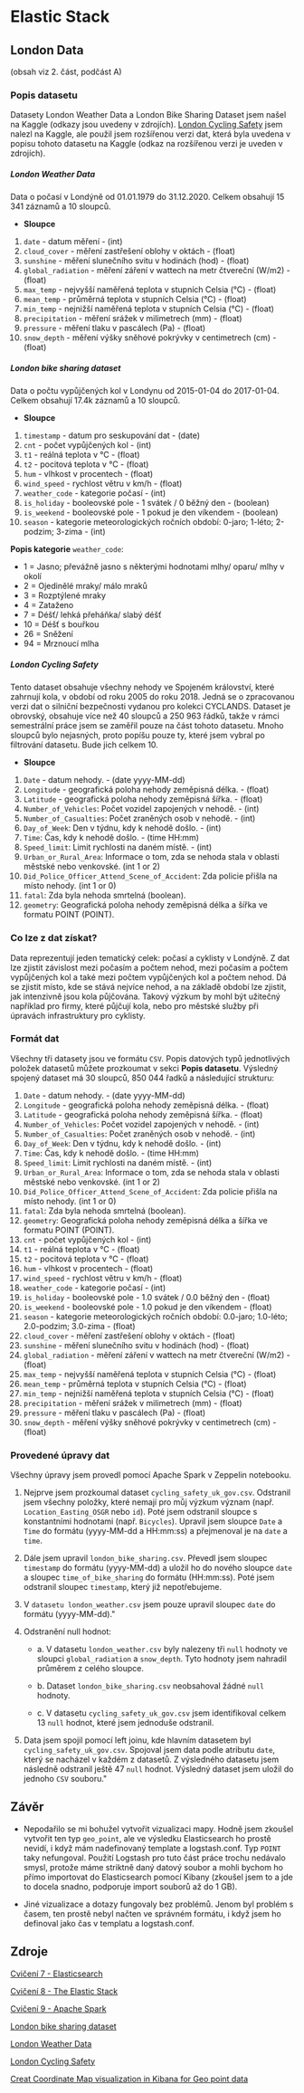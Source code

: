 # Elastic Stack

## London Data

(obsah viz 2. část, podčást A)

### Popis datasetu
Datasety London Weather Data a London Bike Sharing Dataset jsem našel na Kaggle (odkazy jsou uvedeny v zdrojích). [London Cycling Safety](https://www.kaggle.com/datasets/dtuthill/london-cycling-safety) jsem nalezl na Kaggle, ale použil jsem rozšířenou verzi dat, která byla uvedena v popisu tohoto datasetu na Kaggle (odkaz na rozšířenou verzi je uveden v zdrojích).

##### **London Weather Data** 
Data o počasí v Londýně od 01.01.1979 do 31.12.2020. Celkem obsahují 15 341 záznamů a 10 sloupců. 
* **Sloupce**
1.  `date` - datum měření - (int)
2.  `cloud_cover` - měření zastřešení oblohy v oktách - (float)
3.  `sunshine` - měření slunečního svitu v hodinách (hod) - (float)
4.  `global_radiation` - měření záření v wattech na metr čtvereční (W/m2) - (float)
5.  `max_temp`  - nejvyšší naměřená teplota v stupních Celsia (°C) - (float)
6.  `mean_temp` - průměrná teplota v stupních Celsia (°C) - (float)
7.  `min_temp`  - nejnižší naměřená teplota v stupních Celsia (°C) - (float)
8.  `precipitation`  - měření srážek v milimetrech (mm) - (float)
9.  `pressure`  - měření tlaku v pascálech (Pa) - (float)
10. `snow_depth`  - měření výšky sněhové pokrývky v centimetrech (cm) - (float)

##### **London bike sharing dataset** 
Data o počtu vypůjčených kol v Londynu od 2015-01-04 do 2017-01-04. Celkem obsahují 17.4k záznamů a 10 sloupců.
* **Sloupce**
1. `timestamp` - datum pro seskupování dat - (date)
2. `cnt` - počet vypůjčených kol - (int)
3. `t1` - reálná teplota v °C - (float)
4. `t2` - pocitová teplota v °C - (float)
5. `hum` - vlhkost v procentech - (float)
6. `wind_speed` - rychlost větru v km/h - (float)
7. `weather_code` - kategorie počasí - (int)
8. `is_holiday` - booleovské pole - 1 svátek / 0 běžný den - (boolean)
9. `is_weekend` - booleovské pole - 1 pokud je den víkendem - (boolean)
10. `season` - kategorie meteorologických ročních období: 0-jaro; 1-léto; 2-podzim; 3-zima - (int)

**Popis kategorie** `weather_code`:
* 1 = Jasno; převážně jasno s některými hodnotami mlhy/ oparu/ mlhy v okolí
* 2 = Ojedinělé mraky/ málo mraků
* 3 = Rozptýlené mraky
* 4 = Zataženo
* 7 = Déšť/ lehká přeháňka/ slabý déšť
* 10 = Déšť s bouřkou
* 26 = Sněžení
* 94 = Mrznoucí mlha

##### **London Cycling Safety** 
Tento dataset obsahuje všechny nehody ve Spojeném království, které zahrnují kola, v období od roku 2005 do roku 2018. Jedná se o zpracovanou verzi dat o silniční bezpečnosti vydanou pro kolekci CYCLANDS. Dataset je obrovský, obsahuje více než 40 sloupců a 250 963 řádků, takže v rámci semestrální práce jsem se zaměřil pouze na část tohoto datasetu. Mnoho sloupců bylo nejasných, proto popíšu pouze ty, které jsem vybral po filtrování datasetu. Bude jich celkem 10. 
* **Sloupce**
1. `Date` - datum nehody. - (date yyyy-MM-dd)
2. `Longitude` - geografická poloha nehody zeměpisná délka. - (float)
3. `Latitude` - geografická poloha nehody zeměpisná šířka. - (float)
4. `Number_of_Vehicles`: Počet vozidel zapojených v nehodě. - (int)
5. `Number_of_Casualties`: Počet zraněných osob v nehodě. - (int)
6. `Day_of_Week`: Den v týdnu, kdy k nehodě došlo. - (int)
7. `Time`: Čas, kdy k nehodě došlo. - (time HH:mm)
8. `Speed_limit`: Limit rychlosti na daném místě. - (int)
9. `Urban_or_Rural_Area`: Informace o tom, zda se nehoda stala v oblasti městské nebo venkovské. (int 1 or 2)
10. `Did_Police_Officer_Attend_Scene_of_Accident`: Zda policie přišla na místo nehody. (int 1 or 0)
11. `fatal`: Zda byla nehoda smrtelná (boolean).
12. `geometry`: Geografická poloha nehody zeměpisná délka a šířka ve formatu POINT (POINT).

### Co lze z dat získat?
Data reprezentují jeden tematický celek: počasí a cyklisty v Londýně. Z dat lze zjistit závislost mezi počasím a počtem nehod, mezi počasím a počtem vypůjčených kol a také mezi počtem vypůjčených kol a počtem nehod. Dá se zjistit místo, kde se stává nejvíce nehod, a na základě období lze zjistit, jak intenzivně jsou kola půjčována. Takový výzkum by mohl být užitečný například pro firmy, které půjčují kola, nebo pro městské služby při úpravách infrastruktury pro cyklisty.


### Formát dat
Všechny tři datasety jsou ve formátu `CSV`. Popis datových typů jednotlivých položek datasetů můžete prozkoumat v sekci **Popis datasetu**. Výsledný spojený dataset má 30 sloupců, 850 044 řadků a následující strukturu:

1. `Date` - datum nehody. - (date yyyy-MM-dd)
2. `Longitude` - geografická poloha nehody zeměpisná délka. - (float)
3. `Latitude` - geografická poloha nehody zeměpisná šířka. - (float)
4. `Number_of_Vehicles`: Počet vozidel zapojených v nehodě. - (int)
5. `Number_of_Casualties`: Počet zraněných osob v nehodě. - (int)
6. `Day_of_Week`: Den v týdnu, kdy k nehodě došlo. - (int)
7. `Time`: Čas, kdy k nehodě došlo. - (time HH:mm)
8. `Speed_limit`: Limit rychlosti na daném místě. - (int)
9. `Urban_or_Rural_Area`: Informace o tom, zda se nehoda stala v oblasti městské nebo venkovské. (int 1 or 2)
10. `Did_Police_Officer_Attend_Scene_of_Accident`: Zda policie přišla na místo nehody. (int 1 or 0)
11. `fatal`: Zda byla nehoda smrtelná (boolean).
12. `geometry`: Geografická poloha nehody zeměpisná délka a šířka ve formatu POINT (POINT).
13. `cnt` - počet vypůjčených kol - (int)
14. `t1` - reálná teplota v °C - (float)
15. `t2` - pocitová teplota v °C - (float)
16. `hum` - vlhkost v procentech - (float)
17. `wind_speed` - rychlost větru v km/h - (float)
18. `weather_code` - kategorie počasí - (int)
19. `is_holiday` - booleovské pole - 1.0 svátek / 0.0 běžný den - (float)
20. `is_weekend` - booleovské pole - 1.0 pokud je den víkendem - (float)
21. `season` - kategorie meteorologických ročních období: 0.0-jaro; 1.0-léto; 2.0-podzim; 3.0-zima - (float)
22.  `cloud_cover` - měření zastřešení oblohy v oktách - (float)
23.  `sunshine` - měření slunečního svitu v hodinách (hod) - (float)
24.  `global_radiation` - měření záření v wattech na metr čtvereční (W/m2) - (float)
25.  `max_temp`  - nejvyšší naměřená teplota v stupních Celsia (°C) - (float)
26.  `mean_temp` - průměrná teplota v stupních Celsia (°C) - (float)
27.  `min_temp`  - nejnižší naměřená teplota v stupních Celsia (°C) - (float)
28.  `precipitation`  - měření srážek v milimetrech (mm) - (float)
29.  `pressure`  - měření tlaku v pascálech (Pa) - (float)
30. `snow_depth`  - měření výšky sněhové pokrývky v centimetrech (cm) - (float)


### Provedené úpravy dat
Všechny úpravy jsem provedl pomocí Apache Spark v Zeppelin notebooku.

1. Nejprve jsem prozkoumal dataset `cycling_safety_uk_gov.csv`. Odstranil jsem všechny položky, které nemají pro můj výzkum význam (např. `Location_Easting_OSGR` nebo `id`). Poté jsem odstranil sloupce s konstantními hodnotami (např. `Bicycles`). Upravil jsem sloupce `Date` a `Time` do formátu (yyyy-MM-dd a HH:mm:ss) a přejmenoval je na `date` a `time`.

2. Dále jsem upravil `london_bike_sharing.csv`. Převedl jsem sloupec `timestamp` do formátu (yyyy-MM-dd) a uložil ho do nového sloupce `date` a sloupec `time_of_bike_sharing` do formátu (HH:mm:ss). Poté jsem odstranil sloupec `timestamp`, který již nepotřebujeme.

3. V `datasetu london_weather.csv` jsem pouze upravil sloupec `date` do formátu (yyyy-MM-dd)."

4. Odstranění null hodnot:

    * a. V datasetu `london_weather.csv` byly nalezeny tři `null` hodnoty ve sloupci `global_radiation` a `snow_depth`. Tyto hodnoty jsem nahradil průměrem z celého sloupce.

    * b. Dataset `london_bike_sharing.csv` neobsahoval žádné `null` hodnoty.
    
    * c. V datasetu `cycling_safety_uk_gov.csv` jsem identifikoval celkem 13 `null` hodnot, které jsem jednoduše odstranil.

5. Data jsem spojil pomocí left joinu, kde hlavním datasetem byl `cycling_safety_uk_gov.csv`. Spojoval jsem data podle atributu `date`, který se nacházel v každém z datasetů. Z výsledného datasetu jsem následně odstranil ještě 47 `null` hodnot. Výsledný dataset jsem uložil do jednoho `CSV` souboru."


## Závěr
- Nepodařilo se mi bohužel vytvořit vizualizaci mapy. Hodně jsem zkoušel vytvořit ten typ `geo_point`, ale ve výsledku Elasticsearch ho prostě nevidí, i když mám nadefinovaný template a  logstash.conf. Typ `POINT` taky nefungoval. Použití Logstash pro tuto část práce trochu nedávalo smysl, protože máme striktně daný datový soubor a mohli bychom ho přímo importovat do Elasticsearch pomocí Kibany (zkoušel jsem to a jde to docela snadno, podporuje import souborů až do 1 GB).

- Jiné vizualizace a dotazy fungovaly bez problémů. Jenom byl problém s časem, ten prostě nebyl načten ve správném formátu, i když jsem ho definoval jako čas v templatu a logstash.conf.


## Zdroje
[Cvičení 7 - Elasticsearch](https://courses.fit.cvut.cz/BI-BIG/tutorials/07/index.html)

[Cvičení 8 - The Elastic Stack](https://courses.fit.cvut.cz/BI-BIG/tutorials/08/index.html)

[Cvičení 9 - Apache Spark](https://courses.fit.cvut.cz/BI-BIG/tutorials/09/index.html)

[London bike sharing dataset](https://www.kaggle.com/datasets/hmavrodiev/london-bike-sharing-dataset/)

[London Weather Data](https://www.kaggle.com/datasets/emmanuelfwerr/london-weather-data)

[London Cycling Safety](https://zenodo.org/records/5603036#.Y49yTXbMJD9)

[Creat Coordinate Map visualization in Kibana for Geo point data](https://www.youtube.com/watch?v=1arB6i61qWs)
